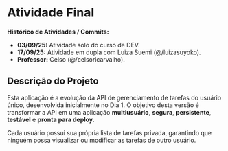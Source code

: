 # Atividade Final

**Histórico de Atividades / Commits:**  
- **03/09/25:** Atividade solo do curso de DEV.  
- **17/09/25:** Atividade em dupla com Luiza Suemi (@/luizasuyoko).  
- **Professor:** Celso (@/celsoricarvalho).

## Descrição do Projeto
Esta aplicação é a evolução da API de gerenciamento de tarefas do usuário único, desenvolvida inicialmente no Dia 1. O objetivo desta versão é transformar a API em uma aplicação **multiusuário**, **segura**, **persistente**, **testável** e **pronta para deploy**.

Cada usuário possui sua própria lista de tarefas privada, garantindo que ninguém possa visualizar ou modificar as tarefas de outro usuário.
